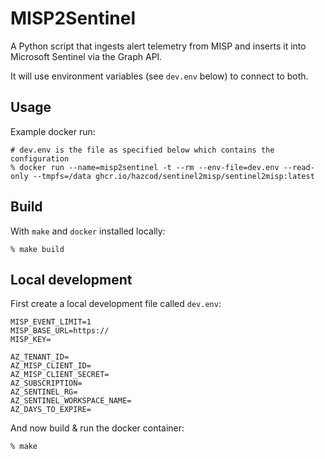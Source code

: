 # MISP2Sentinel

A Python script that ingests alert telemetry from MISP and inserts it into Microsoft Sentinel via the Graph API.

It will use environment variables (see `dev.env` below) to connect to both.

## Usage

Example docker run:

```shell
# dev.env is the file as specified below which contains the configuration
% docker run --name=misp2sentinel -t --rm --env-file=dev.env --read-only --tmpfs=/data ghcr.io/hazcod/sentinel2misp/sentinel2misp:latest
```

## Build

With `make` and `docker` installed locally:

```shell
% make build
```

## Local development

First create a local development file called `dev.env`:

```env
MISP_EVENT_LIMIT=1
MISP_BASE_URL=https://
MISP_KEY=

AZ_TENANT_ID=
AZ_MISP_CLIENT_ID=
AZ_MISP_CLIENT_SECRET=
AZ_SUBSCRIPTION=
AZ_SENTINEL_RG=
AZ_SENTINEL_WORKSPACE_NAME=
AZ_DAYS_TO_EXPIRE=
```

And now build & run the docker container:

```shell
% make
```
